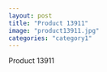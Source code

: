 ```yaml
---
layout: post
title: "Product 13911"
image: "product13911.jpg"
categories: "category1"
---
```

Product 13911
